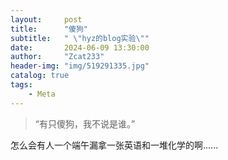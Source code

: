 ```yaml
---
layout:     post
title:      "傻狗"
subtitle:   " \"hyz的blog实验\""
date:       2024-06-09 13:30:00
author:     "Zcat233"
header-img: "img/519291335.jpg"
catalog: true
tags:
    - Meta
---
```


> “有只傻狗，我不说是谁。”


怎么会有人一个端午漏拿一张英语和一堆化学的啊......
